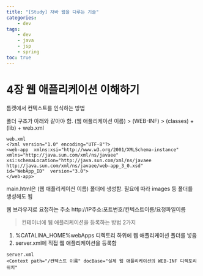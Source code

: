 ```yaml
---
title: "[Study] 자바 웹을 다루는 기술"
categories:
    - dev
tags:
    - dev
    - java 
    - jsp 
    - spring
toc: true
---
```

# 4장 웹 애플리케이션 이해하기
톰캣에서 컨텍스트를 인식하는 방법

폴더 구조가 아래와 같아야 함.
(웹 애플리케이션 이름) >  (WEB-INF) > (classes) + (lib) + web.xml

```
web.xml
<?xml version="1.0" encoding="UTF-8"?>
<web-app  xmlns:xsi="http://www.w3.org/2001/XMLSchema-instance"
xmlns="http://java.sun.com/xml/ns/javaee" 
xsi:schemaLocation="http://java.sun.com/xml/ns/javaee http://java.sun.com/xml/ns/javaee/web-app_3_0.xsd" 
id="WebApp_ID"  version="3.0">
</web-app>
```
main.html은 (웹 애플리케이션 이름) 폴더에 생성함.
필요에 따라 images 등 폴더를 생성해도 됨

웹 브라우저로 요청하는 주소
	http://IP주소:포트번호/컨텍스트이름/요청파일이름

> 컨테이너에 웹 애플리케이션을 등록하는 방법 2가지
1.  %CATALINA_HOME%webApps 디렉토리 하위에 웹 애플리케이션 폴더를 넣음
2.  server.xml에 직접 웹 애플리케이션을 등록함 
                       
```
server.xml
<Context path="/컨텍스트 이름" docBase="실제 웹 애플리케이션의 WEB-INF 디렉토리 위치"
```
<!--stackedit_data:
eyJoaXN0b3J5IjpbOTMwNjA4Njg0LDgyNjYxMTQ5Nl19
-->